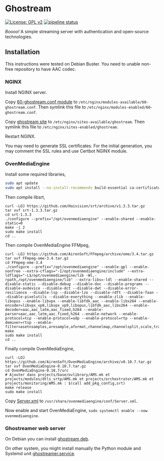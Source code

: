 # Ghostream

[![License: GPL v2](https://img.shields.io/badge/License-GPL%20v2-blue.svg)](https://www.gnu.org/licenses/gpl-2.0.txt)
[![pipeline status](https://gitlab.crans.org/nounous/ghostream/badges/master/pipeline.svg)](https://gitlab.crans.org/nounous/ghostream/commits/master)

*Boooo!* A simple streaming server with authentication and open-source technologies.

## Installation

This instructions were tested on Debian Buster.
You need to unable non-free repository to have AAC codec.

### NGINX

Install NGINX server.

Copy [60-ghostream.conf module](doc/nginx/modules-available/60-ghostream.conf) to `/etc/nginx/modules-available/60-ghostream.conf`.
Then symlink this file to `/etc/nginx/modules-enabled/60-ghostream.conf`.

Copy [ghostream site](doc/nginx/sites-available/ghostream) to `/etc/nginx/sites-available/ghostream`.
Then symlink this file to `/etc/nginx/sites-enabled/ghostream`.

Restart NGINX.

You may need to generate SSL certificates.
For the initial generation, you may comment the SSL rules and use Certbot NGINX module.

### OvenMediaEngine

Install some required libraries,

```bash
sudo apt update
sudo apt install --no-install-recommends build-essential ca-certificates nasm autoconf zlib1g-dev tcl cmake curl libssl-dev libsrtp2-dev libopus-dev libjemalloc-dev pkg-config libvpx-dev libswscale-dev libswresample-dev libavfilter-dev libavcodec-dev libx264-dev libfdk-aac-dev
```

Then compile libsrt,

```
curl -LOJ https://github.com/Haivision/srt/archive/v1.3.3.tar.gz
tar xvf srt-1.3.3.tar.gz
cd srt-1.3.3
./configure --prefix="/opt/ovenmediaengine" --enable-shared --enable-static=0
make -j 2
sudo make install
cd ..
```

Then compile OvenMediaEngine FFMpeg,

```
curl -LOJ https://github.com/AirenSoft/FFmpeg/archive/ome/3.4.tar.gz
tar xvf FFmpeg-ome-3.4.tar.gz
cd FFmpeg-ome-3.4
./configure --prefix="/opt/ovenmediaengine" --enable-gpl --enable-nonfree --extra-cflags="-I/opt/ovenmediaengine/include" --extra-ldflags="-L$/opt/ovenmediaengine/lib -Wl,-rpath,/opt/ovenmediaengine/lib" --extra-libs=-ldl --enable-shared --disable-static --disable-debug --disable-doc --disable-programs --disable-avdevice --disable-dct --disable-dwt --disable-error-resilience --disable-lsp --disable-lzo --disable-rdft --disable-faan --disable-pixelutils --disable-everything --enable-zlib --enable-libopus --enable-libvpx --enable-libfdk_aac --enable-libx264 --enable-encoder=libvpx_vp8,libvpx_vp9,libopus,libfdk_aac,libx264 --enable-decoder=aac,aac_latm,aac_fixed,h264 --enable-parser=aac,aac_latm,aac_fixed,h264 --enable-network --enable-protocol=tcp --enable-protocol=udp --enable-protocol=rtp --enable-demuxer=rtsp --enable-filter=asetnsamples,aresample,aformat,channelmap,channelsplit,scale,transpose,fps,settb,asettb
make
sudo make install
cd ..
```

Finally compile OvenMediaEngine,

```
curl -LOJ https://github.com/AirenSoft/OvenMediaEngine/archive/v0.10.7.tar.gz
tar xvf OvenMediaEngine-0.10.7.tar.gz
cd OvenMediaEngine-0.10.7/src
# Ajouter dans projects/base/ovlibrary/AMS.mk et projects/modules/dtls_srtp/AMS.mk et projects/orchestrator/AMS.mk et projects/monitoring/AMS.mk : $(call add_pkg_config,srt)
make release
sudo make install
```

Copy [Server.xml](doc/ovenmediaengine/conf/Server.xml) to `/usr/share/ovenmediaengine/conf/Server.xml`.

Now enable and start OvenMediaEngine, `sudo systemctl enable --now ovenmediaengine`.

### Ghostreamer web server

On Debian you can install [ghostream deb](https://gitlab.crans.org/nounous/ghostream/-/jobs/artifacts/master/raw/build/ghostream_0.1.0_all.deb?job=build-deb).

On other system, you might install manually the Python module and Systemd unit [ghostreamer.service](debian/ghostream.service).
